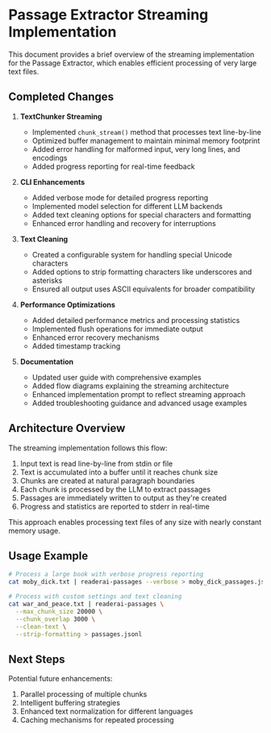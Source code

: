 # Passage Extractor Streaming Implementation

This document provides a brief overview of the streaming implementation for the Passage Extractor, which enables efficient processing of very large text files.

## Completed Changes

1. **TextChunker Streaming**
   - Implemented `chunk_stream()` method that processes text line-by-line
   - Optimized buffer management to maintain minimal memory footprint
   - Added error handling for malformed input, very long lines, and encodings
   - Added progress reporting for real-time feedback

2. **CLI Enhancements**
   - Added verbose mode for detailed progress reporting
   - Implemented model selection for different LLM backends
   - Added text cleaning options for special characters and formatting
   - Enhanced error handling and recovery for interruptions

3. **Text Cleaning**
   - Created a configurable system for handling special Unicode characters
   - Added options to strip formatting characters like underscores and asterisks
   - Ensured all output uses ASCII equivalents for broader compatibility

4. **Performance Optimizations**
   - Added detailed performance metrics and processing statistics
   - Implemented flush operations for immediate output
   - Enhanced error recovery mechanisms
   - Added timestamp tracking

5. **Documentation**
   - Updated user guide with comprehensive examples
   - Added flow diagrams explaining the streaming architecture
   - Enhanced implementation prompt to reflect streaming approach
   - Added troubleshooting guidance and advanced usage examples

## Architecture Overview

The streaming implementation follows this flow:

1. Input text is read line-by-line from stdin or file
2. Text is accumulated into a buffer until it reaches chunk size
3. Chunks are created at natural paragraph boundaries
4. Each chunk is processed by the LLM to extract passages
5. Passages are immediately written to output as they're created
6. Progress and statistics are reported to stderr in real-time

This approach enables processing text files of any size with nearly constant memory usage.

## Usage Example

```bash
# Process a large book with verbose progress reporting
cat moby_dick.txt | readerai-passages --verbose > moby_dick_passages.jsonl

# Process with custom settings and text cleaning
cat war_and_peace.txt | readerai-passages \
  --max_chunk_size 20000 \
  --chunk_overlap 3000 \
  --clean-text \
  --strip-formatting > passages.jsonl
```

## Next Steps

Potential future enhancements:
1. Parallel processing of multiple chunks
2. Intelligent buffering strategies
3. Enhanced text normalization for different languages
4. Caching mechanisms for repeated processing
